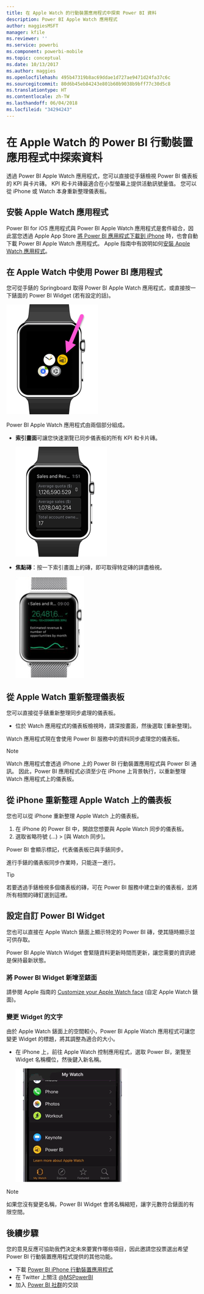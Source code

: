 ```yaml
---
title: 在 Apple Watch 的行動裝置應用程式中探索 Power BI 資料
description: Power BI Apple Watch 應用程式
author: maggiesMSFT
manager: kfile
ms.reviewer: ''
ms.service: powerbi
ms.component: powerbi-mobile
ms.topic: conceptual
ms.date: 10/13/2017
ms.author: maggies
ms.openlocfilehash: 495b47319b8ac69ddae1d727ae9471d24fa37c6c
ms.sourcegitcommit: 80d6b45eb84243e801b60b9038b9bff77c30d5c8
ms.translationtype: HT
ms.contentlocale: zh-TW
ms.lasthandoff: 06/04/2018
ms.locfileid: "34294243"
---
```

# <a name="explore-your-data-in-the-power-bi-mobile-app-on-your-apple-watch"></a>在 Apple Watch 的 Power BI 行動裝置應用程式中探索資料
透過 Power BI Apple Watch 應用程式，您可以直接從手錶檢視 Power BI 儀表板的 KPI 與卡片磚。 KPI 和卡片磚最適合在小型螢幕上提供活動訊號量值。 您可以從 iPhone 或 Watch 本身重新整理儀表板。

## <a name="install-the-apple-watch-app"></a>安裝 Apple Watch 應用程式
Power BI for iOS 應用程式與 Power BI Apple Watch 應用程式是套件組合，因此當您透過 Apple App Store [將 Power BI 應用程式下載到 iPhone](http://go.microsoft.com/fwlink/?LinkId=522062 "下載 iPhone 應用程式") 時，也會自動下載 Power BI Apple Watch 應用程式。 Apple 指南中有說明如何[安裝 Apple Watch 應用程式](https://support.apple.com/en-us/HT204784)。

## <a name="use-the-power-bi-app-on-the-apple-watch"></a>在 Apple Watch 中使用 Power BI 應用程式
您可從手錶的 Springboard 取得 Power BI Apple Watch 應用程式，或直接按一下錶面的 Power BI Widget (若有設定的話)。

![Apple Watch](media/mobile-apple-watch/pbi_aplwatch_complicatn240arrow.png)

Power BI Apple Watch 應用程式由兩個部分組成。

* **索引畫面**可讓您快速瀏覽已同步儀表板的所有 KPI 和卡片磚。
  
  ![Apple Watch](media/mobile-apple-watch/pbi_aplwatch_indexscreen240.png)
* **焦點磚**：按一下索引畫面上的磚，即可取得特定磚的詳盡檢視。
  
  ![Apple Watch](media/mobile-apple-watch/pbi_aplwatch_kpi.png)

## <a name="refresh-a-dashboard-from-your-apple-watch"></a>從 Apple Watch 重新整理儀表板
您可以直接從手錶重新整理同步處理的儀表板。

* 位於 Watch 應用程式的儀表板檢視時，請深按畫面，然後選取 [重新整理]。

Watch 應用程式現在會使用 Power BI 服務中的資料同步處理您的儀表板。

> [!NOTE]
> Watch 應用程式會透過 iPhone 上的 Power BI 行動裝置應用程式與 Power BI 通訊。 因此，Power BI 應用程式必須至少在 iPhone 上背景執行，以重新整理Watch 應用程式上的儀表板。
> 
> 

## <a name="refresh-a-dashboard-on-your-apple-watch-from-your-iphone"></a>從 iPhone 重新整理 Apple Watch 上的儀表板
您也可以從 iPhone 重新整理 Apple Watch 上的儀表板。

1. 在 iPhone 的 Power BI 中，開啟您想要與 Apple Watch 同步的儀表板。 
2. 選取省略符號 (...) > [與 Watch 同步]。

Power BI 會顯示標記，代表儀表板已與手錶同步。

進行手錶的儀表板同步作業時，只能逐一進行。

> [!TIP]
> 若要透過手錶檢視多個儀表板的磚，可在 Power BI 服務中建立新的儀表板，並將所有相關的磚釘選到這裡。
> 
> 

## <a name="set-a-custom-power-bi-widget"></a>設定自訂 Power BI Widget
您也可以直接在 Apple Watch 錶面上顯示特定的 Power BI 磚，使其隨時顯示並可供存取。

Power BI Apple Watch Widget 會緊隨資料更新時間而更新，讓您需要的資訊總是保持最新狀態。

### <a name="add-a-power-bi-widget-to-your-watch-face"></a>將 Power BI Widget 新增至錶面
請參閱 Apple 指南的 [Customize your Apple Watch face](https://support.apple.com/en-us/HT205536) (自定 Apple Watch 錶面)。

### <a name="change-the-text-on-the-widget"></a>變更 Widget 的文字
由於 Apple Watch 錶面上的空間較小，Power BI Apple Watch 應用程式可讓您變更 Widget 的標題，將其調整為適合的大小。

* 在 iPhone 上，前往 Apple Watch 控制應用程式，選取 Power BI，瀏覽至 Widget 名稱欄位，然後鍵入新名稱。
  
  ![Apple Watch](media/mobile-apple-watch/pbi_aplwatch_oniphone.png)

> [!NOTE]
> 如果您沒有變更名稱，Power BI Widget 會將名稱縮短，讓字元數符合錶面的有限空間。 
> 
> 

## <a name="next-steps"></a>後續步驟
您的意見反應可協助我們決定未來要實作哪些項目，因此邀請您投票選出希望 Power BI 行動裝置應用程式提供的其他功能。 

* 下載 [Power BI iPhone 行動裝置應用程式](http://go.microsoft.com/fwlink/?LinkId=522062)
* 在 Twitter 上關注 [@MSPowerBI](https://twitter.com/MSPowerBI)
* 加入 [Power BI 社群](http://community.powerbi.com/)的交談

